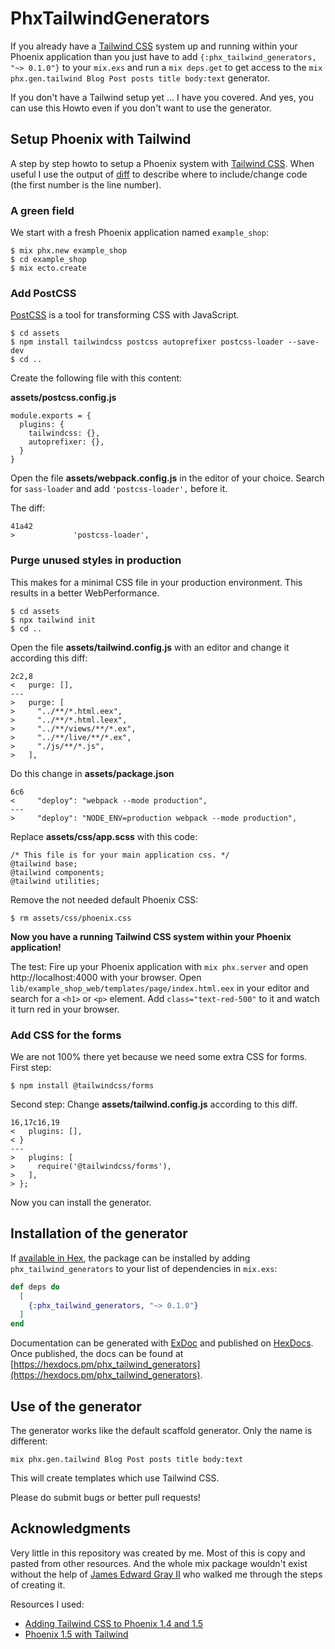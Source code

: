 # PhxTailwindGenerators

If you already have a [Tailwind CSS](https://tailwindui.com) system up and running within your Phoenix application than you just have to add `{:phx_tailwind_generators, "~> 0.1.0"}` to your `mix.exs` and run a `mix deps.get` to get access to the `mix phx.gen.tailwind Blog Post posts title body:text` generator.

If you don't have a Tailwind setup yet ... I have you covered. And yes, you can use this Howto even if you don't want to use the generator.

## Setup Phoenix with Tailwind

A step by step howto to setup a Phoenix system with [Tailwind CSS](https://tailwindui.com). When useful I use the output of [diff](https://en.wikipedia.org/wiki/Diff) to describe where to include/change code (the first number is the line number).

### A green field

We start with a fresh Phoenix application named `example_shop`:

````
$ mix phx.new example_shop
$ cd example_shop
$ mix ecto.create
````

### Add PostCSS

[PostCSS](https://postcss.org) is a tool for transforming CSS with JavaScript.

````
$ cd assets
$ npm install tailwindcss postcss autoprefixer postcss-loader --save-dev
$ cd ..
````

Create the following file with this content:

**assets/postcss.config.js**
````
module.exports = {
  plugins: {
    tailwindcss: {},
    autoprefixer: {},
  }
}
````

Open the file **assets/webpack.config.js** in the 
editor of your choice. Search for `sass-loader` and add `'postcss-loader',` before it.

The diff:
````
41a42
>             'postcss-loader',
````

### Purge unused styles in production

This makes for a minimal CSS file in your production environment. This results in a better WebPerformance.

````
$ cd assets
$ npx tailwind init
$ cd ..
````

Open the file **assets/tailwind.config.js** with an editor and change it according this diff:

````
2c2,8
<   purge: [],
---
>   purge: [
>     "../**/*.html.eex",
>     "../**/*.html.leex",
>     "../**/views/**/*.ex",
>     "../**/live/**/*.ex",
>     "./js/**/*.js",
>   ],
````

Do this change in **assets/package.json**

````
6c6
<     "deploy": "webpack --mode production",
---
>     "deploy": "NODE_ENV=production webpack --mode production",
````

Replace **assets/css/app.scss** with this code:

````
/* This file is for your main application css. */
@tailwind base;
@tailwind components;
@tailwind utilities;
````

Remove the not needed default Phoenix CSS:

````
$ rm assets/css/phoenix.css 
````

**Now you have a running Tailwind CSS system within your Phoenix application!**

The test: Fire up your Phoenix application with `mix phx.server` and open http://localhost:4000 with your browser. Open `lib/example_shop_web/templates/page/index.html.eex` in your editor and search for a `<h1>` or `<p>` element. Add `class="text-red-500"` to it and watch it turn red in your browser.

### Add CSS for the forms

We are not 100% there yet because we need some extra CSS for forms. First step:

````
$ npm install @tailwindcss/forms
````

Second step: Change **assets/tailwind.config.js** according to this diff. 

````
16,17c16,19
<   plugins: [],
< }
---
>   plugins: [
>     require('@tailwindcss/forms'),
>   ],
> };
````

Now you can install the generator.

## Installation of the generator

If [available in Hex](https://hex.pm/docs/publish), the package can be installed
by adding `phx_tailwind_generators` to your list of dependencies in `mix.exs`:

```elixir
def deps do
  [
    {:phx_tailwind_generators, "~> 0.1.0"}
  ]
end
```

Documentation can be generated with [ExDoc](https://github.com/elixir-lang/ex_doc)
and published on [HexDocs](https://hexdocs.pm). Once published, the docs can
be found at [https://hexdocs.pm/phx_tailwind_generators](https://hexdocs.pm/phx_tailwind_generators).

## Use of the generator

The generator works like the default scaffold generator. Only the name is different:

````
mix phx.gen.tailwind Blog Post posts title body:text
````

This will create templates which use Tailwind CSS. 

Please do submit bugs or better pull requests!

## Acknowledgments

Very little in this repository was created by me. Most of this is copy and pasted from other resources. And the whole mix package wouldn't exist without the help of [James Edward Gray II](https://twitter.com/jeg2) who walked me through the steps of creating it.

Resources I used:

- [Adding Tailwind CSS to Phoenix 1.4 and 1.5](https://pragmaticstudio.com/tutorials/adding-tailwind-css-to-phoenix)
- [Phoenix 1.5 with Tailwind](https://sisccr.medium.com/phoenix-1-5-with-tailwind-4030198bf7c7)